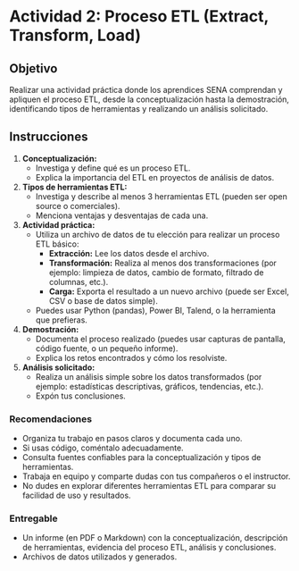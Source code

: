 # Actividad 2: Proceso ETL (Extract, Transform, Load)

## Objetivo
Realizar una actividad práctica donde los aprendices SENA comprendan y apliquen el proceso ETL, desde la conceptualización hasta la demostración, identificando tipos de herramientas y realizando un análisis solicitado.

## Instrucciones
1. **Conceptualización:**
   - Investiga y define qué es un proceso ETL.
   - Explica la importancia del ETL en proyectos de análisis de datos.
2. **Tipos de herramientas ETL:**
   - Investiga y describe al menos 3 herramientas ETL (pueden ser open source o comerciales).
   - Menciona ventajas y desventajas de cada una.
3. **Actividad práctica:**
   - Utiliza un archivo de datos de tu elección para realizar un proceso ETL básico:
     - **Extracción:** Lee los datos desde el archivo.
     - **Transformación:** Realiza al menos dos transformaciones (por ejemplo: limpieza de datos, cambio de formato, filtrado de columnas, etc.).
     - **Carga:** Exporta el resultado a un nuevo archivo (puede ser Excel, CSV o base de datos simple).
   - Puedes usar Python (pandas), Power BI, Talend, o la herramienta que prefieras.
4. **Demostración:**
   - Documenta el proceso realizado (puedes usar capturas de pantalla, código fuente, o un pequeño informe).
   - Explica los retos encontrados y cómo los resolviste.
5. **Análisis solicitado:**
   - Realiza un análisis simple sobre los datos transformados (por ejemplo: estadísticas descriptivas, gráficos, tendencias, etc.).
   - Expón tus conclusiones.

### Recomendaciones
- Organiza tu trabajo en pasos claros y documenta cada uno.
- Si usas código, coméntalo adecuadamente.
- Consulta fuentes confiables para la conceptualización y tipos de herramientas.
- Trabaja en equipo y comparte dudas con tus compañeros o el instructor.
- No dudes en explorar diferentes herramientas ETL para comparar su facilidad de uso y resultados.

### Entregable
- Un informe (en PDF o Markdown) con la conceptualización, descripción de herramientas, evidencia del proceso ETL, análisis y conclusiones.
- Archivos de datos utilizados y generados.